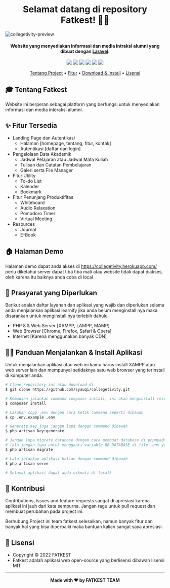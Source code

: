 <h1 align="center">Selamat datang di repository Fatkest! 👋🏻</h1>

![collegetivity-preview](https://user-images.githubusercontent.com/46257169/171705042-12da6cff-6118-45f9-9349-04d9704ca12a.png)

<p></p>

<h4 align="center">Website yang menyediakan informasi dan media intraksi alumni yang dibuat dengan <a href="https://laravel.com/" target="_blank">Laravel</a>.
</h4>

<p></p>

<p align="center">
	<img src="https://img.shields.io/github/issues/syauqi/collegetivity?style=flat-square">
	<img src="https://img.shields.io/github/stars/syauqi/collegetivity?style=flat-square"> 
	<img src="https://img.shields.io/github/forks/syauqi/collegetivity?style=flat-square">
	<img src="https://img.shields.io/github/license/syauqi/collegetivity?style=flat-square">
	<img src="https://img.shields.io/badge/maintained%3F-no-red.svg?style=flat-square">
	<img src="https://img.shields.io/github/followers/syauqi.svg?style=flat-square&label=followers">
</p>

<p align="center">
  <a href="#tentang">Tentang Project</a> •
  <a href="#fitur">Fitur</a> •
  <a href="#download">Download & Install</a> •
  <a href="#lisensi">Lisensi</a>
</p>

<p></p>

<h2 id="tentang">🎓 Tentang Fatkest</h2>

Website ini berperan sebagai platform yang berfungsi untuk menyediakan informasi dan media interaksi alumni.
<p></p>

<h2 id="fitur">✨ Fitur Tersedia</h2>

- Landing Page dan Autentikasi
  - Halaman [homepage, tentang, fitur, kontak]
  - Autentikasi [daftar dan login]
- Pengelolaan Data Akademik
  - Jadwal Pelajaran atau Jadwal Mata Kuliah
  - Tulisan dan Catatan Pembelajaran
  - Galeri serta File Manager
- Fitur Utility
  - To-do List
  - Kalender
  - Bookmark
- Fitur Penunjang Produktifitas
  - Whiteboard
  - Audio Relaxation
  - Pomodoro Timer
  - Virtual Meeting
- Resources
  - Journal
  - E-Book

<p></p>

<h2 id="demo">🏠 Halaman Demo</h2>

Halaman demo dapat anda akses di https://collegetivity.herokuapp.com/ perlu diketahui server dapat tiba tiba mati atau website tidak dapat diakses, oleh karena itu baiknya anda coba di local

<p></p>

<h2 id="syarat">💾 Prasyarat yang Diperlukan</h2>

Berikut adalah daftar layanan dan aplikasi yang wajib dan diperlukan selama anda menjalankan aplikasi learnify jika anda belum menginstall nya maka disarankan untuk menginstall nya terlebih dahulu

- PHP 8 & Web Server [XAMPP, LAMPP, MAMP]
- Web Browser [Chrome, Firefox, Safari & Opera]
- Internet [Karena menggunakan banyak CDN]

<p></p>

<h2 id="download">🐱‍💻 Panduan Menjalankan & Install Aplikasi</h2>

Untuk menjalankan aplikasi atau web ini kamu harus install XAMPP atau web server lain dan mempunyai setidaknya satu web browser yang terinstall di komputer anda.

```bash
# Clone repository ini atau download di
$ git clone https://github.com/syauqi/collegetivity.git

# Kemudian jalankan command composer install, ini akan menginstall resources yang laravel butuhkan
$ composer install

# Lakukan copy .env dengan cara ketik command seperti dibawah 
$ cp .env.example .env

# Generate key juga jangan lupa dengan command dibawah
$ php artisan key:generate

# Jangan lupa migrate database dengan cara membuat database di phpmyadmin atau aplikasi lainnya yang kalian pakai,
# lalu jangan lupa untuk mengganti variable DB_DATABASE di file .env yang di folder project
$ php artisan migrate

# Lalu jalankan aplikasi kalian dengan command dibawah
$ php artisan serve

# Selamat aplikasi dapat anda nikmati di local!
```
<p></p>

<p></p>

<h2 id="kontribusi">🤝 Kontribusi</h2>

Contributions, issues and feature requests sangat di apresiasi karena aplikasi ini jauh dari kata sempurna. Jangan ragu untuk pull request dan membuat perubahan pada project ini.

Berhubung Project ini team fatkest selesaikan, namun banyak fitur dan banyak hal yang bisa diperbaiki maka bantuan kalian sangat saya apresiasi.

<p></p>

<h2 id="lisensi">📝 Lisensi</h2>

- Copyright © 2022 FATKEST
- Fatkest adalah aplikasi web open-source yang berlisensi dibawah lisensi MIT

---

**<p align="center">Made with ❤️ by FATKEST TEAM</p>**
